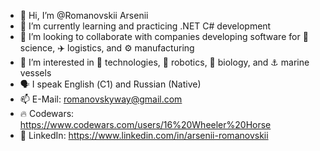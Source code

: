 - 👋 Hi, I’m @Romanovskii Arsenii
- 🌱 I’m currently learning and practicing .NET C# development
- 💞️ I’m looking to collaborate with companies developing software for 🔬 science, ✈️ logistics, and ⚙️ manufacturing
- 🤔 I’m interested in 📡 technologies, 🤖 robotics, 🧬 biology, and ⚓ marine vessels 
- 🗣️ I speak English (С1) and Russian (Native)
- 📫 E-Mail:     romanovskyway@gmail.com
- 🔥 Codewars:   https://www.codewars.com/users/16%20Wheeler%20Horse
- 🪪 LinkedIn:   https://www.linkedin.com/in/arsenii-romanovskii

